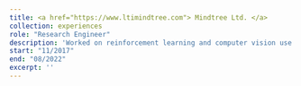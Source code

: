 ```yaml
---
title: <a href="https://www.ltimindtree.com"> Mindtree Ltd. </a>
collection: experiences
role: "Research Engineer"
description: 'Worked on reinforcement learning and computer vision use cases. Selected projects include Explainable Product Recommendation, Airline Seat Inventory Manganement and Fine-Grained Visual Classification.'
start: "11/2017"
end: "08/2022"
excerpt: ''
---
```

